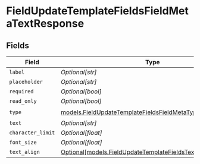 # FieldUpdateTemplateFieldsFieldMetaTextResponse


## Fields

| Field                                                                                                                    | Type                                                                                                                     | Required                                                                                                                 | Description                                                                                                              |
| ------------------------------------------------------------------------------------------------------------------------ | ------------------------------------------------------------------------------------------------------------------------ | ------------------------------------------------------------------------------------------------------------------------ | ------------------------------------------------------------------------------------------------------------------------ |
| `label`                                                                                                                  | *Optional[str]*                                                                                                          | :heavy_minus_sign:                                                                                                       | N/A                                                                                                                      |
| `placeholder`                                                                                                            | *Optional[str]*                                                                                                          | :heavy_minus_sign:                                                                                                       | N/A                                                                                                                      |
| `required`                                                                                                               | *Optional[bool]*                                                                                                         | :heavy_minus_sign:                                                                                                       | N/A                                                                                                                      |
| `read_only`                                                                                                              | *Optional[bool]*                                                                                                         | :heavy_minus_sign:                                                                                                       | N/A                                                                                                                      |
| `type`                                                                                                                   | [models.FieldUpdateTemplateFieldsFieldMetaTypeText](../models/fieldupdatetemplatefieldsfieldmetatypetext.md)             | :heavy_check_mark:                                                                                                       | N/A                                                                                                                      |
| `text`                                                                                                                   | *Optional[str]*                                                                                                          | :heavy_minus_sign:                                                                                                       | N/A                                                                                                                      |
| `character_limit`                                                                                                        | *Optional[float]*                                                                                                        | :heavy_minus_sign:                                                                                                       | N/A                                                                                                                      |
| `font_size`                                                                                                              | *Optional[float]*                                                                                                        | :heavy_minus_sign:                                                                                                       | N/A                                                                                                                      |
| `text_align`                                                                                                             | [Optional[models.FieldUpdateTemplateFieldsTextAlignResponse5]](../models/fieldupdatetemplatefieldstextalignresponse5.md) | :heavy_minus_sign:                                                                                                       | N/A                                                                                                                      |